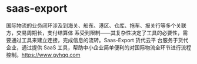 # saas-export
国际物流的业务闭环涉及到海关、船东、港区、仓库、拖车、报关行等多个关联方，交易周期长，支付结算体 系受到限制——其复杂性决定了工具的必要性，需要通过工具来建立连接，完成信息的流转。Saas-Export 货代云平 台服务于货代企业，通过提供 SaaS 工具，帮助中小企业简单便利的对国际物流全环节进行流程控制。https://www.gyhqq.com
